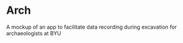 Arch
====

A mockup of an app to facilitate data recording during excavation for archaeologists at BYU